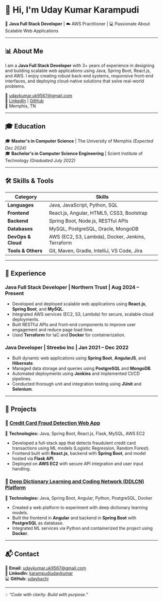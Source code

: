 # 👋 Hi, I'm Uday Kumar Karampudi

🎯 **Java Full Stack Developer** | ☁️ AWS Practitioner | 💻 Passionate About Scalable Web Applications

---

## 📊 About Me  

I am a **Java Full Stack Developer** with 3+ years of experience in designing and building scalable web applications using Java, Spring Boot, React.js, and AWS. I enjoy creating robust back-end systems, responsive front-end interfaces, and deploying cloud-native solutions that solve real-world problems.

📧 [udaykumar.uk9567@gmail.com](mailto:udaykumar.uk9567@gmail.com)  
🔗 [LinkedIn](https://www.linkedin.com/in/karampudiudaykumar/) | [GitHub](https://github.com/udaybachi)  
📍 Memphis, TN

---

## 🎓 Education  

🎓 **Master's in Computer Science** | The University of Memphis *(Expected Dec 2024)*  
🎓 **Bachelor's in Computer Science Engineering** | Scient Institute of Technology *(Graduated July 2022)*  

---

## 🛠️ Skills & Tools  

| **Category**         | **Skills** |
|----------------------|------------------------------------------------------------|
| **Languages**        | Java, JavaScript, Python, SQL |
| **Frontend**         | React.js, Angular, HTML5, CSS3, Bootstrap |
| **Backend**          | Spring Boot, Node.js, RESTful APIs |
| **Databases**        | MySQL, PostgreSQL, Oracle, MongoDB |
| **DevOps & Cloud**   | AWS (EC2, S3, Lambda), Docker, Jenkins, Terraform |
| **Tools & Others**   | Git, Maven, Gradle, IntelliJ, VS Code, Jira |

---

## 💼 Experience  

### **Java Full Stack Developer | Northern Trust | Aug 2024 – Present**  
- Developed and deployed scalable web applications using **React.js**, **Spring Boot**, and **MySQL**.  
- Integrated AWS services (EC2, S3, Lambda) for secure, scalable cloud deployments.  
- Built RESTful APIs and front-end components to improve user engagement and reduce page load time.  
- Used **Terraform** for IaC and **Docker** for containerization.

### **Java Developer | Streebo Inc | Jan 2021 – Dec 2022**  
- Built dynamic web applications using **Spring Boot**, **AngularJS**, and **Hibernate**.  
- Managed data storage and queries using **PostgreSQL** and **MongoDB**.  
- Automated deployments using **Jenkins** and implemented CI/CD pipelines.  
- Conducted thorough unit and integration testing using **JUnit** and **Selenium**.

---

## 🚀 Projects  

### 🔹 [Credit Card Fraud Detection Web App](https://github.com/udaybachi/fraud-detection)
📌 **Technologies:** Java, Spring Boot, React.js, Flask, MySQL, AWS EC2  
- Developed a full-stack app that detects fraudulent credit card transactions using ML models (Logistic Regression, Random Forest).  
- Frontend built with **React.js**, backend with **Spring Boot**, and model hosted via **Flask API**.  
- Deployed on **AWS EC2** with secure API integration and user input handling.

### 🔹 [Deep Dictionary Learning and Coding Network (DDLCN) Platform](https://github.com/udaybachi/ddlcn)
📌 **Technologies:** Java, Spring Boot, Angular, Python, PostgreSQL, Docker  
- Created a web platform to experiment with deep dictionary learning models.  
- Built the frontend in **Angular** and backend in **Spring Boot** with **PostgreSQL** as database.  
- Integrated ML services via Python and containerized the project using **Docker**.

---

## 📬 Contact  

📧 **Email:** [udaykumar.uk9567@gmail.com](mailto:udaykumar.uk9567@gmail.com)  
🔗 **LinkedIn:** [karampudiudaykumar](https://www.linkedin.com/in/karampudiudaykumar/)  
💻 **GitHub:** [udaybachi](https://github.com/udaybachi)  

---

💡 *“Code with clarity. Build with purpose.”*
